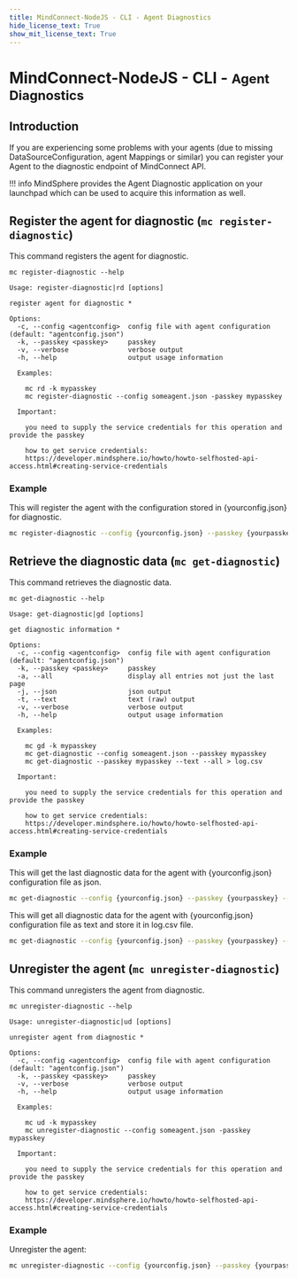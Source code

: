 ```yaml
---
title: MindConnect-NodeJS - CLI - Agent Diagnostics
hide_license_text: True
show_mit_license_text: True
---
```


# MindConnect-NodeJS - CLI - <small>Agent Diagnostics</small>

## Introduction

If you are experiencing some problems with your agents (due to missing DataSourceConfiguration, agent Mappings or similar) you can register your Agent
to the diagnostic endpoint of MindConnect API.

!!! info
    MindSphere provides the Agent Diagnostic application on your launchpad which can be used to acquire this information as well.


## Register the agent for diagnostic (```mc register-diagnostic```)

This command registers the agent for diagnostic.

```text
mc register-diagnostic --help

Usage: register-diagnostic|rd [options]

register agent for diagnostic *

Options:
  -c, --config <agentconfig>  config file with agent configuration (default: "agentconfig.json")
  -k, --passkey <passkey>     passkey
  -v, --verbose               verbose output
  -h, --help                  output usage information

  Examples:

    mc rd -k mypasskey
    mc register-diagnostic --config someagent.json -passkey mypasskey

  Important: 

    you need to supply the service credentials for this operation and provide the passkey 

    how to get service credentials: 
    https://developer.mindsphere.io/howto/howto-selfhosted-api-access.html#creating-service-credentials
```

### Example

This will register the agent with the configuration stored in {yourconfig.json} for diagnostic.

```bash
mc register-diagnostic --config {yourconfig.json} --passkey {yourpasskey}
```

## Retrieve the diagnostic data (```mc get-diagnostic```)

This command retrieves the diagnostic data.

```text
mc get-diagnostic --help

Usage: get-diagnostic|gd [options]

get diagnostic information *

Options:
  -c, --config <agentconfig>  config file with agent configuration (default: "agentconfig.json")
  -k, --passkey <passkey>     passkey
  -a, --all                   display all entries not just the last page
  -j, --json                  json output
  -t, --text                  text (raw) output
  -v, --verbose               verbose output
  -h, --help                  output usage information

  Examples: 

    mc gd -k mypasskey
    mc get-diagnostic --config someagent.json --passkey mypasskey
    mc get-diagnostic --passkey mypasskey --text --all > log.csv

  Important: 

    you need to supply the service credentials for this operation and provide the passkey 

    how to get service credentials: 
    https://developer.mindsphere.io/howto/howto-selfhosted-api-access.html#creating-service-credentials

```

### Example

This will get the last diagnostic data for the agent with {yourconfig.json} configuration file as json.

```bash
mc get-diagnostic --config {yourconfig.json} --passkey {yourpasskey} --json
```

This will get all diagnostic data for the agent with {yourconfig.json} configuration file as text and store it in log.csv file.

```bash
mc get-diagnostic --config {yourconfig.json} --passkey {yourpasskey} --text --all > log.csv
```



## Unregister the agent (```mc unregister-diagnostic```)

This command unregisters the agent from diagnostic.

```text
mc unregister-diagnostic --help

Usage: unregister-diagnostic|ud [options]

unregister agent from diagnostic *

Options:
  -c, --config <agentconfig>  config file with agent configuration (default: "agentconfig.json")
  -k, --passkey <passkey>     passkey
  -v, --verbose               verbose output
  -h, --help                  output usage information

  Examples:

    mc ud -k mypasskey
    mc unregister-diagnostic --config someagent.json -passkey mypasskey

  Important: 

    you need to supply the service credentials for this operation and provide the passkey 

    how to get service credentials: 
    https://developer.mindsphere.io/howto/howto-selfhosted-api-access.html#creating-service-credentials

```

### Example

Unregister the agent:

```bash
mc unregister-diagnostic --config {yourconfig.json} --passkey {yourpasskey}
```


